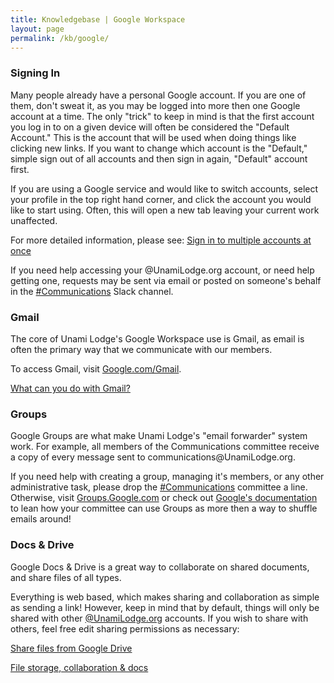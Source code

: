 ```yaml
---
title: Knowledgebase | Google Workspace
layout: page
permalink: /kb/google/
---
```


<h3 class="mt-5">Signing In</h3>
Many people already have a personal Google account.  If you are one of them, don't sweat it, as you may be logged into more then one Google account at a time.  The only "trick" to keep in mind is that the first account you log in to on a given device will often be considered the "Default Account."  This is the account that will be used when doing things like clicking new links.  If you want to change which account is the "Default," simple sign out of all accounts and then sign in again, "Default" account first.

If you are using a Google service and would like to switch accounts, select your profile in the top right hand corner, and click the account you would like to start using.  Often, this will open a new tab leaving your current work unaffected.

For more detailed information, please see: [Sign in to multiple accounts at once](https://support.google.com/accounts/answer/1721977?hl=en&co=GENIE.Platform%3DDesktop&oco=1)

If you need help accessing your @UnamiLodge.org account, or need help getting one, requests may be sent via email or posted on someone's behalf in the [#Communications](https://unamilodge.slack.com/archives/C4RN3NCTS) Slack channel.


<h3 class="mt-5">Gmail</h3>
The core of Unami Lodge's Google Workspace use is Gmail, as email is often the primary way that we communicate with our members.

To access Gmail, visit [Google.com/Gmail](https://www.google.com/gmail/).

[What can you do with Gmail?](https://support.google.com/a/users/answer/9297685)


<h3 class="mt-5">Groups</h3>
Google Groups are what make Unami Lodge's "email forwarder" system work.  For example, all members of the Communications committee receive a copy of every message sent to communications@UnamiLodge.org.

If you need help with creating a group, managing it's members, or any other administrative task, please drop the [#Communications](https://unamilodge.slack.com/archives/C4RN3NCTS) committee a line.  Otherwise, visit [Groups.Google.com](https://groups.google.com) or check out [Google's documentation](https://support.google.com/groups/answer/46601?hl=en) to lean how your committee can use Groups as more then a way to shuffle emails around!


<h3 class="mt-5">Docs & Drive</h3>
Google Docs & Drive is a great way to collaborate on shared documents, and share files of all types.

Everything is web based, which makes sharing and collaboration as simple as sending a link!  However, keep in mind that by default, things will only be shared with other [@UnamiLodge.org](#) accounts.  If you wish to share with others, feel free edit sharing permissions as necessary:

[Share files from Google Drive](https://support.google.com/docs/answer/2494822?hl=en&co=GENIE.Platform%3DDesktop#zippy=)

[File storage, collaboration & docs](https://support.google.com/a/users/answer/10005650?visit_id=637758266043996939-1915948844&hl=en&rd=1)